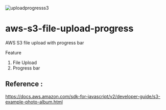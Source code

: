 ![uploadprogresss3](https://user-images.githubusercontent.com/3996105/131509210-485013db-a47f-4a63-9dcd-ca449b3c9d10.png)


# aws-s3-file-upload-progress
AWS S3 file upload with progress bar 

Feature 
1. File Upload 
2. Progress bar 

## Reference : 
https://docs.aws.amazon.com/sdk-for-javascript/v2/developer-guide/s3-example-photo-album.html
